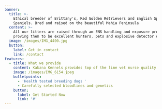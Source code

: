 ```yaml
---
banner:
  title: >-
    Ethical breeder of Brittany's, Red Golden Retrievers and English Springer
    Spaniels. Bred and raised on the beautiful Mahia Peninsula
  content: >-
    All our litters are raised through an ENS handling and exposure program
    proving them to be excellent hunters, pets and explosive detector dogs 
  image: /images/IMG_4400.jpg
  button:
    label: Get in contact
    link: /contact
features:
  - title: What we provide
    content: Kabana Kennels provides top of the line vet nurse quality care
    image: /images/IMG_6154.jpeg
    bulletpoints:
      - 'Health tested breeding dogs '
      - Carefully selected bloodlines and genetics
    button:
      label: Get Started Now
      link: '#'
---
```



